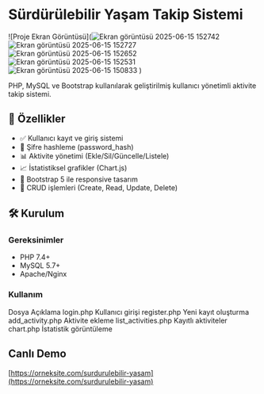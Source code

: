 # Sürdürülebilir Yaşam Takip Sistemi

![Proje Ekran Görüntüsü](![Ekran görüntüsü 2025-06-15 152742](https://github.com/user-attachments/assets/0f6e8bdd-932e-4c3b-a3d6-e29c2abd1985)
![Ekran görüntüsü 2025-06-15 152727](https://github.com/user-attachments/assets/744f59ae-0e3f-4b49-aa3d-be8803e3a47b)
![Ekran görüntüsü 2025-06-15 152652](https://github.com/user-attachments/assets/240a6d91-ffaf-4292-b731-d3e986091437)
![Ekran görüntüsü 2025-06-15 152531](https://github.com/user-attachments/assets/e9d3bf2d-8fe5-415c-a164-68d3ad448997)
![Ekran görüntüsü 2025-06-15 150833](https://github.com/user-attachments/assets/6c114bbe-4e44-4533-9f7f-1b61f9f84ba7)
) <!-- Varsa ekleyin -->

PHP, MySQL ve Bootstrap kullanılarak geliştirilmiş kullanıcı yönetimli aktivite takip sistemi.

## 📌 Özellikler

- ✅ Kullanıcı kayıt ve giriş sistemi
- 🔐 Şifre hashleme (password_hash)
- 📊 Aktivite yönetimi (Ekle/Sil/Güncelle/Listele)
- 📈 İstatistiksel grafikler (Chart.js)
- 🎨 Bootstrap 5 ile responsive tasarım
- 🔄 CRUD işlemleri (Create, Read, Update, Delete)

## 🛠 Kurulum

### Gereksinimler
- PHP 7.4+
- MySQL 5.7+
- Apache/Nginx

### Kullanım
Dosya	Açıklama
login.php	Kullanıcı girişi
register.php	Yeni kayıt oluşturma
add_activity.php	Aktivite ekleme
list_activities.php	Kayıtlı aktiviteler
chart.php	İstatistik görüntüleme

## Canlı Demo
   [https://orneksite.com/surdurulebilir-yasam](https://orneksite.com/surdurulebilir-yasam)


